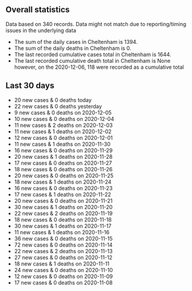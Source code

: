<!-- summary_marker starts -->
## Overall statistics

 Data based on 340 records. Data might not match due to reporting/timing issues in the underlying data

- The sum of the daily cases in Cheltenham is 1394.
- The sum of the daily deaths in Cheltenham is 0.
- The last recorded cumulative cases total in Cheltenham is 1644.
- The last recorded cumulative death total in Cheltenham is None however, on the 2020-12-06, 118 were recorded as a cumulative total

## Last 30 days

- 20 new cases & 0 deaths today
- 22 new cases & 0 deaths yesterday
- 9 new cases & 0 deaths on 2020-12-05
- 10 new cases & 0 deaths on 2020-12-04
- 11 new cases & 2 deaths on 2020-12-03
- 11 new cases & 1 deaths on 2020-12-02
- 12 new cases & 0 deaths on 2020-12-01
- 11 new cases & 1 deaths on 2020-11-30
- 16 new cases & 0 deaths on 2020-11-29
- 20 new cases & 1 deaths on 2020-11-28
- 17 new cases & 0 deaths on 2020-11-27
- 18 new cases & 0 deaths on 2020-11-26
- 20 new cases & 0 deaths on 2020-11-25
- 18 new cases & 1 deaths on 2020-11-24
- 16 new cases & 0 deaths on 2020-11-23
- 17 new cases & 1 deaths on 2020-11-22
- 20 new cases & 0 deaths on 2020-11-21
- 30 new cases & 1 deaths on 2020-11-20
- 22 new cases & 2 deaths on 2020-11-19
- 18 new cases & 0 deaths on 2020-11-18
- 30 new cases & 1 deaths on 2020-11-17
- 11 new cases & 1 deaths on 2020-11-16
- 36 new cases & 0 deaths on 2020-11-15
- 72 new cases & 0 deaths on 2020-11-14
- 22 new cases & 2 deaths on 2020-11-13
- 27 new cases & 0 deaths on 2020-11-12
- 18 new cases & 1 deaths on 2020-11-11
- 24 new cases & 0 deaths on 2020-11-10
- 12 new cases & 0 deaths on 2020-11-09
- 17 new cases & 0 deaths on 2020-11-08

<!-- summary_marker ends -->
